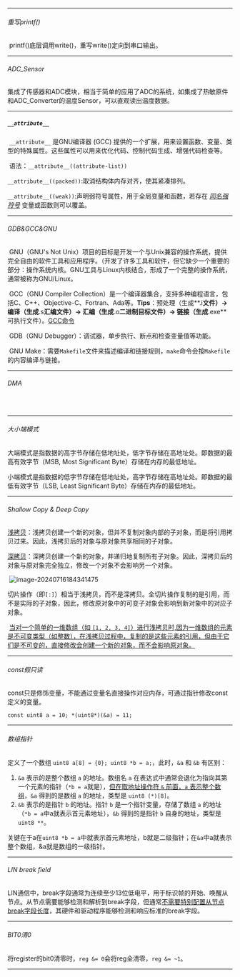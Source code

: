 ***

###### 重写printf()

​	printf()底层调用write()，重写write()定向到串口输出。

***

###### ADC_Sensor

​	集成了传感器和ADC模块，相当于简单的应用了ADC的系统，如集成了热敏原件和ADC_Converter的温度Sensor，可以直观读出温度数据。

***

##### `__attribute__`

​	`__attribute__` 是GNU编译器 (GCC) 提供的一个扩展，用来设置函数、变量、类型的特殊属性。这些属性可以用来优化代码、控制代码生成、增强代码检查等。

​	语法：`__attribute__((attribute-list))`

​	`__attribute__((packed))`:取消结构体内存对齐，使其紧凑排列。

​	`__attribute__((weak))`:声明弱符号属性，用于全局变量和函数，若存在 *<u>同名强符号</u>* 变量或函数则可以覆盖。

***

###### GDB&GCC&GNU

​	GNU（GNU's Not Unix）项目的目标是开发一个与Unix兼容的操作系统，提供完全自由的软件工具和应用程序。（开发了许多工具和软件，但它缺少一个重要的部分：操作系统内核。GNU工具与Linux内核结合，形成了一个完整的操作系统，通常被称为GNU/Linux。

​	GCC（GNU Compiler Collection）是一个编译器集合，支持多种编程语言，包括C、C++、Objective-C、Fortran、Ada等。**Tips**：预处理（生成**.i**文件）-> 编译（生成**.s**汇编文件）-> 汇编（生成**.o**二进制目标文件）-> 链接（生成**.exe**可执行文件）。[GCC命令](https://blog.csdn.net/qq_39872252/article/details/133309120)

​	GDB（GNU Debugger）：调试器，单步执行、断点和检查变量值等功能。

​	GNU Make：需要`Makefile`文件来描述编译和链接规则，`make`命令会按`Makefile`的内容编译与链接。

***

###### DMA

​	

***

###### 大小端模式

​	大端模式是指数据的高字节存储在低地址处，低字节存储在高地址处。即数据的最高有效字节（MSB, Most Significant Byte）存储在内存的最低地址。

​	小端模式是指数据的低字节存储在低地址处，高字节存储在高地址处。即数据的最低有效字节（LSB, Least Significant Byte）存储在内存的最低地址。

***

###### Shallow Copy & Deep Copy

​	<u>浅拷贝</u>：浅拷贝创建一个新的对象，但并不复制对象内部的子对象，而是将引用拷贝过来。因此，浅拷贝后的对象与原对象共享相同的子对象。

​	<u>深拷贝</u>：深拷贝创建一个新的对象，并递归地复制所有子对象。因此，深拷贝后的对象与原对象完全独立，修改一个对象不会影响另一个对象。

​	![image-20240716184341475](C:\Users\admin\AppData\Roaming\Typora\typora-user-images\image-20240716184341475.png)

​	切片操作（即`[:]`）相当于浅拷贝，而不是深拷贝。全切片操作复制的是引用，而不是实际的子对象，因此，修改原对象中的可变子对象会影响到新对象中的对应子对象。

​	<u>当对一个简单的一维数组（如 `[1, 2, 3, 4]`）进行浅拷贝时,因为一维数组的元素是不可变类型（如整数），在浅拷贝过程中，复制的是这些元素的引用，但由于它们是不可变的，直接修改会创建一个新的对象，而不会影响原对象。</u>

***

###### const假只读

const只是修饰变量，不能通过变量名直接操作对应内存，可通过指针修改const定义的变量。

`const uint8 a = 10; *(uint8*)(&a) = 11;`

***

###### 数组指针

定义了一个数组 `uint8 a[8] = {0}; uint8 *b = a;`，此时，`&a` 和 `&b` 有区别：

1. `&a` 表示的是整个数组 `a` 的地址。数组名 `a` 在表达式中通常会退化为指向其第一个元素的指针（`*b = a`就是），<u>但在取地址操作符 `&` 前面，`a` 表示整个数组</u>，`&a` 得到的是数组 `a` 的地址，类型是 `uint8 (*)[8]`。
2. `&b` 表示的是指针 `b` 的地址。指针 `b` 是一个指针变量，存储了数组 `a` 的地址（`*b = a`中a就表示首元素地址），`&b` 得到的是指针 `b` 自身的地址，类型是 `uint8 **`。

关键在于a在`uint8 *b = a`中就表示首元素地址，b就是二级指针；在`&a`中a就表示整个数组，&a就是数组的一级指针。

***

###### LIN break field

LIN通信中，break字段通常为连续至少13位低电平，用于标识帧的开始、唤醒从节点。从节点需要能够检测和解析到break字段，但通常<u>不需要特别配置从节点break字段长度</u>，其硬件和驱动程序能够检测和响应标准的break字段。

***

###### BIT0清0

将register的bit0清零时，`reg &= 0`会将reg全清零，`reg &= ~1`。

***

